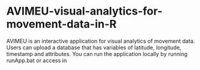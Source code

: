 # AVIMEU-visual-analytics-for-movement-data-in-R

AVIMEU is an interactive application for visual analytics of movement data.  
Users can upload a database that has variables of latitude, longitude, timestamp and attributes. 
You can run the application locally by running runApp.bat or access in 

